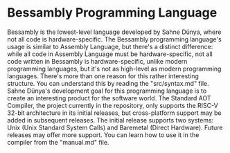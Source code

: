 # Bessambly Programming Language
Bessambly is the lowest-level language developed by Sahne Dünya, where not all code is hardware-specific. The Bessambly programming language's usage is similar to Assembly Language, but there's a distinct difference: while all code in Assembly Language must be hardware-specific, not all code written in Bessambly is hardware-specific, unlike modern programming languages, but it's not as high-level as modern programming languages. There's more than one reason for this rather interesting structure. You can understand this by reading the "src/syntax.md" file. Sahne Dünya's development goal for this programming language is to create an interesting product for the software world. The Standard AOT Compiler, the project currently in the repository, only supports the RISC-V 32-bit architecture in its initial releases, but cross-platform support may be added in subsequent releases. The initial release supports two systems: Unix (Unix Standard System Calls) and Baremetal (Direct Hardware). Future releases may offer more support. You can learn how to use it in the compiler from the "manual.md" file.
